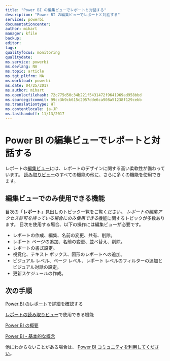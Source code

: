 ```yaml
---
title: "Power BI の編集ビューでレポートと対話する"
description: "Power BI の編集ビューでレポートと対話する"
services: powerbi
documentationcenter: 
author: mihart
manager: kfile
backup: 
editor: 
tags: 
qualityfocus: monitoring
qualitydate: 
ms.service: powerbi
ms.devlang: NA
ms.topic: article
ms.tgt_pltfrm: NA
ms.workload: powerbi
ms.date: 04/25/2017
ms.author: mihart
ms.openlocfilehash: 72c775d50c34b221f5431472f9641969ad958bbd
ms.sourcegitcommit: 99cc3b9cb615c2957dde6ca908a51238f129cebb
ms.translationtype: HT
ms.contentlocale: ja-JP
ms.lasthandoff: 11/13/2017
---
```

# <a name="interact-with-a-report-in-editing-view-in-power-bi"></a>Power BI の編集ビューでレポートと対話する
レポートの[編集ビュー](service-reading-view-and-editing-view.md)には、レポートのデザインに関する高い柔軟性が備わっています。 [読み取りビュー](service-interact-with-a-report-in-reading-view.md)のすべての機能の他に、さらに多くの機能を使用できます。

## <a name="functionality-only-available-in-editing-view"></a>編集ビューでのみ使用できる機能
目次の「**レポート**」見出しのトピック一覧をご覧ください。 *レポートの編集アクセス許可を持っている場合にのみ使用できる*機能に関するトピックが多数あります。  目次を使用する場合、以下の操作には編集ビューが必要です。

* レポートの作成、編集、名前の変更、共有、削除。
* レポート ページの追加、名前の変更、並べ替え、削除。
* レポートの書式設定。
* 視覚化、テキスト ボックス、図形のレポートへの追加。
* ビジュアル レベル、ページ レベル、レポート レベルのフィルターの追加とビジュアル対話の設定。
* 更新スケジュールの作成。

## <a name="next-steps"></a>次の手順
[Power BI のレポート](service-reports.md)で詳細を確認する

[レポートの読み取りビュー](service-interact-with-a-report-in-reading-view.md)で使用できる機能

[Power BI の概要](service-get-started.md)

[Power BI - 基本的な概念](service-basic-concepts.md)

他にわからないことがある場合は、 [Power BI コミュニティを利用してください](http://community.powerbi.com/)。

